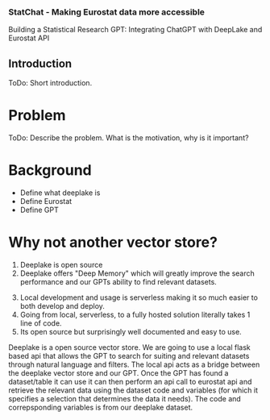 ### StatChat - Making Eurostat data more accessible


Building a Statistical Research GPT: Integrating ChatGPT with DeepLake and Eurostat API


## Introduction
ToDo: Short introduction.
# Problem
ToDo: Describe the problem. What is the motivation, why is it important?
# Background
- Define what deeplake is
- Define Eurostat
- Define GPT
# Why not another vector store?
1. Deeplake is open source
2. Deeplake offers "Deep Memory" which will greatly improve the search performance and our GPTs ability to find relevant datasets.
<!-- - Define Deep Memory -->
<!-- Personal reasons: -->
3. Local development and usage is serverless making it so much easier to both develop and deploy.
4. Going from local, serverless, to a fully hosted solution literally takes 1 line of code.
5. Its open source but surprisingly well documented and easy to use.






Deeplake is a open source vector store. We are going to use a local flask based api that allows the GPT to search for suiting and relevant datasets through natural language and filters. The local api acts as a bridge between the deeplake vector store and our GPT. Once the GPT has found a dataset/table it can use it can then perform an api call to eurostat api and retrieve the relevant data using the dataset code and variables (for which it specifies a selection that determines the data it needs). The code and correpsponding variables is from our deeplake dataset.